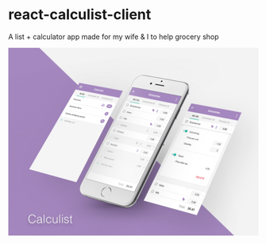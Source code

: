 # react-calculist-client
A list + calculator app made for my wife &amp; I to help grocery shop

![alt tag](Mockup.png)
